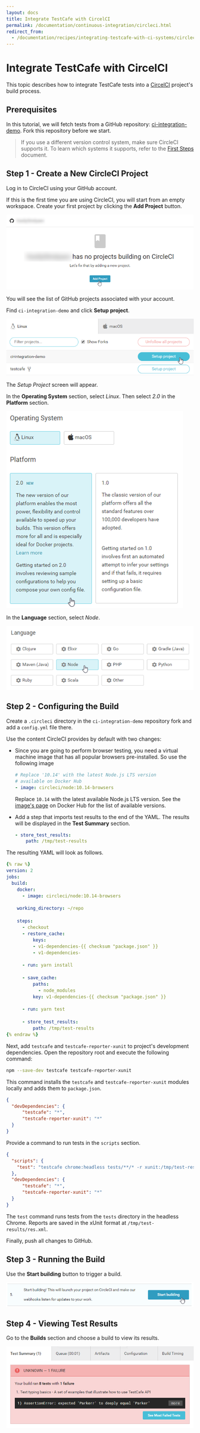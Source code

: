 ```yaml
---
layout: docs
title: Integrate TestCafe with CircelCI
permalink: /documentation/continuous-integration/circleci.html
redirect_from:
  - /documentation/recipes/integrating-testcafe-with-ci-systems/circleci.html
---
```

# Integrate TestCafe with CircelCI

This topic describes how to integrate TestCafe tests into a [CircelCI](https://circleci.com/) project's build process.

## Prerequisites

In this tutorial, we will fetch tests from a GitHub repository: [ci-integration-demo](https://github.com/VasilyStrelyaev/ci-integration-demo). Fork this repository before we start.

> If you use a different version control system, make sure CircleCI supports it. To learn which systems it supports, refer to the [First Steps](https://circleci.com/docs/2.0/first-steps/) document.

## Step 1 - Create a New CircleCI Project

Log in to CircleCI using your GitHub account.

If this is the first time you are using CircleCI, you will start from an empty workspace. Create your first project by clicking the **Add Project** button.

![Clicking the Add Project Button](../../images/circle-ci/add-new-project.png)

You will see the list of GitHub projects associated with your account.

Find `ci-integration-demo` and click **Setup project**.

![Set Up Project](../../images/circle-ci/set-up-project.png)

The *Setup Project* screen will appear.

In the **Operating System** section, select *Linux*. Then select *2.0* in the **Platform** section.

![Select OS and Platform](../../images/circle-ci/os-and-platform.png)

In the **Language** section, select *Node*.

![Select Language](../../images/circle-ci/language.png)

## Step 2 - Configuring the Build

Create a `.circleci` directory in the `ci-integration-demo` repository fork and add a `config.yml` file there.

Use the content CircleCI provides by default with two changes:

* Since you are going to perform browser testing, you need a virtual machine image that has all popular browsers pre-installed. So use the following image

    ```yml
    # Replace '10.14' with the latest Node.js LTS version
    # available on Docker Hub
    - image: circleci/node:10.14-browsers
    ```

    Replace `10.14` with the latest available Node.js LTS version. See the [image's page](https://hub.docker.com/r/circleci/node/tags/) on Docker Hub for the list of available versions.

* Add a step that imports test results to the end of the YAML. The results will be displayed in the **Test Summary** section.

    ```yml
    - store_test_results:
        path: /tmp/test-results
    ```

The resulting YAML will look as follows.

```yml
{% raw %}
version: 2
jobs:
  build:
    docker:
      - image: circleci/node:10.14-browsers

    working_directory: ~/repo

    steps:
      - checkout
      - restore_cache:
          keys:
          - v1-dependencies-{{ checksum "package.json" }}
          - v1-dependencies-

      - run: yarn install

      - save_cache:
          paths:
            - node_modules
          key: v1-dependencies-{{ checksum "package.json" }}

      - run: yarn test

      - store_test_results:
          path: /tmp/test-results
{% endraw %}
```

Next, add `testcafe` and `testcafe-reporter-xunit` to project's development dependencies. Open the repository root and execute the following command:

```sh
npm --save-dev testcafe testcafe-reporter-xunit
```

This command installs the `testcafe` and `testcafe-reporter-xunit` modules locally and adds them to `package.json`.

```json
{
  "devDependencies": {
      "testcafe": "*",
      "testcafe-reporter-xunit": "*"
  }
}
```

Provide a command to run tests in the `scripts` section.

```json
{
  "scripts": {
    "test": "testcafe chrome:headless tests/**/* -r xunit:/tmp/test-results/res.xml"
  },
  "devDependencies": {
      "testcafe": "*",
      "testcafe-reporter-xunit": "*"
  }
}
```

The `test` command runs tests from the `tests` directory in the headless Chrome. Reports are saved in the xUnit format at `/tmp/test-results/res.xml`.

Finally, push all changes to GitHub.

## Step 3 - Running the Build

Use the **Start building** button to trigger a build.

![Starting Build](../../images/circle-ci/start-building.png)

## Step 4 - Viewing Test Results

Go to the **Builds** section and choose a build to view its results.

![Test Results](../../images/circle-ci/fail-report.png)
